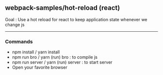 ## webpack-samples/hot-reload (react)
Goal : Use a hot reload for react to keep application state whenever we change js
______________________________________

### Commands
- npm install / yarn install
- npm run bro / yarn (run) bro : to compile js
- npm run server / yarn (run) server : to start server
- Open your favorite browser